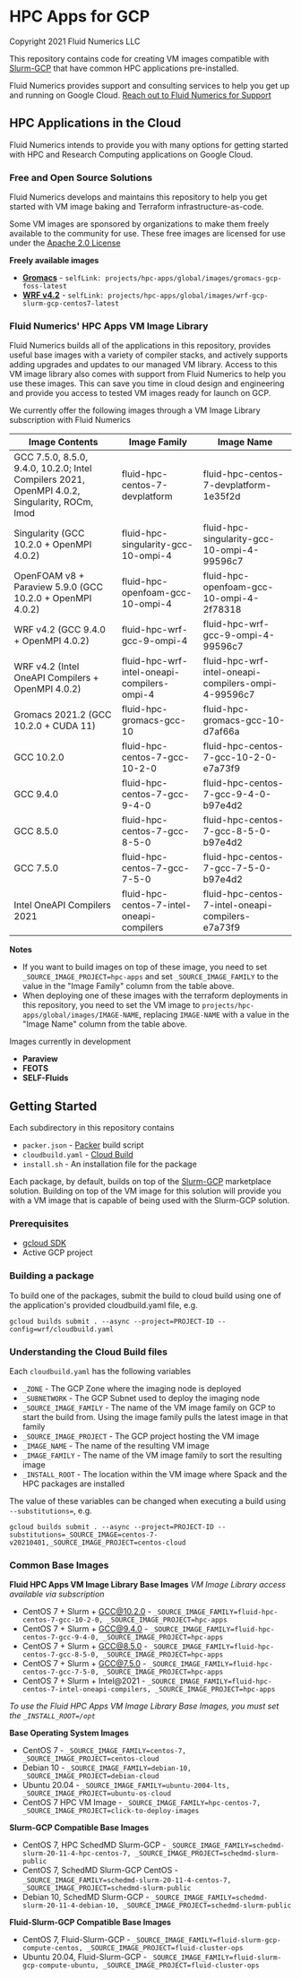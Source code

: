 # HPC Apps for GCP
Copyright 2021 Fluid Numerics LLC

This repository contains code for creating VM images compatible with [Slurm-GCP](https://github.com/schedmd/slurm-gcp) that have common HPC applications pre-installed.

Fluid Numerics provides support and consulting services to help you get up and running on Google Cloud. [Reach out to Fluid Numerics for Support](https://help.fluidnumerics.com/support)

## HPC Applications in the Cloud
Fluid Numerics intends to provide you with many options for getting started with HPC and Research Computing applications on Google Cloud.

### Free and Open Source Solutions
Fluid Numerics develops and maintains this repository to help you get started with VM image baking and Terraform infrastructure-as-code. 

Some VM images are sponsored by organizations to make them freely available to the community for use. These free images are licensed for use under the [Apache 2.0 License](./LICENSE)

**Freely available images**
* [**Gromacs**](./gromacs/tf/slurm) - `selfLink: projects/hpc-apps/global/images/gromacs-gcp-foss-latest`
* [**WRF v4.2**](./wrf/tf/slurm) - `selfLink: projects/hpc-apps/global/images/wrf-gcp-slurm-gcp-centos7-latest`


### Fluid Numerics' HPC Apps VM Image Library
Fluid Numerics builds all of the applications in this repository, provides useful base images with a variety of compiler stacks, and actively supports adding upgrades and updates to our managed VM library. Access to this VM image library also comes with support from Fluid Numerics to help you use these images. This can save you time in cloud design and engineering and provide you access to tested VM images ready for launch on GCP.

We currently offer the following images through a VM Image Library subscription with Fluid Numerics

Image Contents | Image Family | Image Name
-------------- | ------------ | ----------
GCC 7.5.0, 8.5.0, 9.4.0, 10.2.0; Intel Compilers 2021, OpenMPI 4.0.2, Singularity, ROCm, lmod | fluid-hpc-centos-7-devplatform | fluid-hpc-centos-7-devplatform-1e35f2d
Singularity (GCC 10.2.0 + OpenMPI 4.0.2) | fluid-hpc-singularity-gcc-10-ompi-4 | fluid-hpc-singularity-gcc-10-ompi-4-99596c7
OpenFOAM v8 + Paraview 5.9.0 (GCC 10.2.0 + OpenMPI 4.0.2) | fluid-hpc-openfoam-gcc-10-ompi-4 | fluid-hpc-openfoam-gcc-10-ompi-4-2f78318
WRF v4.2 (GCC 9.4.0 + OpenMPI 4.0.2) | fluid-hpc-wrf-gcc-9-ompi-4 | fluid-hpc-wrf-gcc-9-ompi-4-99596c7
WRF v4.2 (Intel OneAPI Compilers + OpenMPI 4.0.2) | fluid-hpc-wrf-intel-oneapi-compilers-ompi-4 | fluid-hpc-wrf-intel-oneapi-compilers-ompi-4-99596c7
Gromacs 2021.2 (GCC 10.2.0 + CUDA 11) | fluid-hpc-gromacs-gcc-10 | fluid-hpc-gromacs-gcc-10-d7af66a
GCC 10.2.0 | fluid-hpc-centos-7-gcc-10-2-0 | fluid-hpc-centos-7-gcc-10-2-0-e7a73f9
GCC 9.4.0 | fluid-hpc-centos-7-gcc-9-4-0 | fluid-hpc-centos-7-gcc-9-4-0-b97e4d2
GCC 8.5.0 | fluid-hpc-centos-7-gcc-8-5-0 | fluid-hpc-centos-7-gcc-8-5-0-b97e4d2
GCC 7.5.0 | fluid-hpc-centos-7-gcc-7-5-0 | fluid-hpc-centos-7-gcc-7-5-0-b97e4d2
Intel OneAPI Compilers 2021 | fluid-hpc-centos-7-intel-oneapi-compilers | fluid-hpc-centos-7-intel-oneapi-compilers-e7a73f9

**Notes**
* If you want to build images on top of these image, you need to set `_SOURCE_IMAGE_PROJECT=hpc-apps` and set `_SOURCE_IMAGE_FAMILY` to the value in the "Image Family" column from the table above.
* When deploying one of these images with the terraform deployments in this repository, you need to set the VM image to `projects/hpc-apps/global/images/IMAGE-NAME`, replacing `IMAGE-NAME`  with a value in the "Image Name" column from the table above.


Images currently in development
* **Paraview**
* **FEOTS**
* **SELF-Fluids**

## Getting Started
Each subdirectory in this repository contains
* `packer.json` - [Packer](https://packer.io) build script
* `cloudbuild.yaml` - [Cloud Build](https://cloud.google.com/build)
* `install.sh` - An installation file for the package

Each package, by default, builds on top of the [Slurm-GCP](https://console.cloud.google.com/marketplace/product/schedmd-slurm-public/schedmd-slurm-gcp) marketplace solution. Building on top of the VM image for this solution will provide you with a VM image that is capable of being used with the Slurm-GCP solution.

### Prerequisites
* [gcloud SDK](https://cloud.google.com/sdk/docs/install)
* Active GCP project

### Building a package
To build one of the packages, submit the build to cloud build using one of the application's provided cloudbuild.yaml file, e.g.

```
gcloud builds submit . --async --project=PROJECT-ID --config=wrf/cloudbuild.yaml
```

### Understanding the Cloud Build files
Each `cloudbuild.yaml` has the following variables

* `_ZONE` -  The GCP Zone where the imaging node is deployed
* `_SUBNETWORK` - The GCP Subnet used to deploy the imaging node
* `_SOURCE_IMAGE_FAMILY` - The name of the VM image family on GCP to start the build from. Using the image family pulls the latest image in that family
* `_SOURCE_IMAGE_PROJECT` - The GCP project hosting the VM image
* `_IMAGE_NAME` - The name of the resulting VM image
* `_IMAGE_FAMILY` - The name of the VM image family to sort the resulting image
* `_INSTALL_ROOT` - The location within the VM image where Spack and the HPC packages are installed

The value of these variables can be changed when executing a build using `--substitutions=`, e.g.
```
gcloud builds submit . --async --project=PROJECT-ID --substitutions=_SOURCE_IMAGE=centos-7-v20210401,_SOURCE_IMAGE_PROJECT=centos-cloud
```


### Common Base Images

**Fluid HPC Apps VM Image Library Base Images**
*VM Image Library access available via subscription*

* CentOS 7 + Slurm + GCC@10.2.0 - `_SOURCE_IMAGE_FAMILY=fluid-hpc-centos-7-gcc-10-2-0, _SOURCE_IMAGE_PROJECT=hpc-apps`
* CentOS 7 + Slurm + GCC@9.4.0 - `_SOURCE_IMAGE_FAMILY=fluid-hpc-centos-7-gcc-9-4-0, _SOURCE_IMAGE_PROJECT=hpc-apps`
* CentOS 7 + Slurm + GCC@8.5.0 - `_SOURCE_IMAGE_FAMILY=fluid-hpc-centos-7-gcc-8-5-0, _SOURCE_IMAGE_PROJECT=hpc-apps`
* CentOS 7 + Slurm + GCC@7.5.0 - `_SOURCE_IMAGE_FAMILY=fluid-hpc-centos-7-gcc-7-5-0, _SOURCE_IMAGE_PROJECT=hpc-apps`
* CentOS 7 + Slurm + Intel@2021 - `_SOURCE_IMAGE_FAMILY=fluid-hpc-centos-7-intel-oneapi-compilers, _SOURCE_IMAGE_PROJECT=hpc-apps`

*To use the Fluid HPC Apps VM Image Library Base Images, you must set the `_INSTALL_ROOT=/opt`*


**Base Operating System Images**
* CentOS 7 - `_SOURCE_IMAGE_FAMILY=centos-7, _SOURCE_IMAGE_PROJECT=centos-cloud`
* Debian 10 - `_SOURCE_IMAGE_FAMILY=debian-10, _SOURCE_IMAGE_PROJECT=debian-cloud`
* Ubuntu 20.04 - `_SOURCE_IMAGE_FAMILY=ubuntu-2004-lts, _SOURCE_IMAGE_PROJECT=ubuntu-os-cloud`
* CentOS 7 HPC VM Image - `_SOURCE_IMAGE_FAMILY=hpc-centos-7, _SOURCE_IMAGE_PROJECT=click-to-deploy-images`

**Slurm-GCP Compatible Base Images**
* CentOS 7, HPC SchedMD Slurm-GCP - `_SOURCE_IMAGE_FAMILY=schedmd-slurm-20-11-4-hpc-centos-7, _SOURCE_IMAGE_PROJECT=schedmd-slurm-public`
* CentOS 7, SchedMD Slurm-GCP CentOS - `_SOURCE_IMAGE_FAMILY=schedmd-slurm-20-11-4-centos-7, _SOURCE_IMAGE_PROJECT=schedmd-slurm-public`
* Debian 10, SchedMD Slurm-GCP - `_SOURCE_IMAGE_FAMILY=schedmd-slurm-20-11-4-debian-10, _SOURCE_IMAGE_PROJECT=schedmd-slurm-public`


**Fluid-Slurm-GCP Compatible Base Images**
* CentOS 7, Fluid-Slurm-GCP - `_SOURCE_IMAGE_FAMILY=fluid-slurm-gcp-compute-centos, _SOURCE_IMAGE_PROJECT=fluid-cluster-ops`
* Ubuntu 20.04, Fluid-Slurm-GCP - `_SOURCE_IMAGE_FAMILY=fluid-slurm-gcp-compute-ubuntu, _SOURCE_IMAGE_PROJECT=fluid-cluster-ops`
